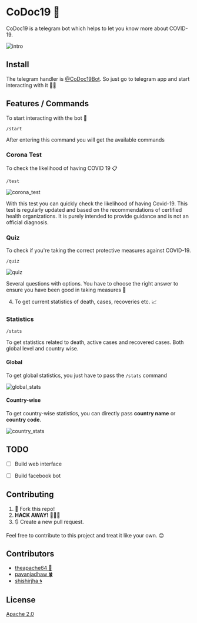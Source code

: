 # CoDoc19 :robot:

CoDoc19 is a telegram bot which helps to let you know more about COVID-19. 

![intro](screenshots/intro.jpg)

## Install

The telegram handler is [@CoDoc19Bot](https://t.me/CoDoc19Bot). So just go to telegram app and start interacting with it :man_technologist:

## Features / Commands

To start interacting with the bot :beginner:
```
/start
```
After entering this command you will get the available commands

### Corona Test

To check the likelihood of having COVID 19 :clipboard:

```
/test
```

![corona_test](screenshots/test.jpg)

With this test you can quickly check the likelihood of having Covid-19. This test is regularly updated and based on the recommendations of certified health organizations. It is purely intended to provide guidance and is not an official diagnosis.

### Quiz

To check if you're taking the correct protective measures against COVID-19.

```
/quiz
```

![quiz](screenshots/quiz.jpg)

Several questions with options. You have to choose the right answer to ensure you have been good in taking measures :fist_left:

4. To get current statistics of death, cases, recoveries etc. :chart_with_upwards_trend:

### Statistics

```
/stats
```

To get statistics related to death, active cases and recovered cases. Both global level and country wise.

#### Global

To get global statistics, you just have to pass the `/stats` command

![global_stats](screenshots/stats.jpg)

#### Country-wise
To get country-wise statistics, you can directly pass **country name** or **country code**.

![country_stats](screenshots/stats_countries.jpg)


## TODO

- [ ] Build web interface 
- [ ] Build facebook bot


## Contributing

1. 🍴 Fork this repo!
2. **HACK AWAY!** 🔨🔨🔨
3. 🔃 Create a new pull request.

Feel free to contribute to this project and treat it like your own. 😊

## Contributors

- [theapache64 🚁](https://github.com/theapache64)
- [pavanjadhaw 🍀](https://github.com/pavanjadhaw)
- [shishirjha :cyclone:](https://github.com/shishirjha)


## License

[Apache 2.0](https://github.com/teamxenox/codoc19/blob/master/LICENSE)
